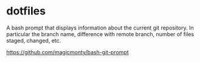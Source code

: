 # dotfiles

A bash prompt that displays information about the current git repository. In particular the branch name, difference with remote branch, number of files staged, changed, etc.

https://github.com/magicmonty/bash-git-prompt
